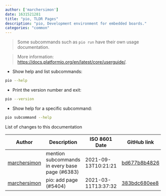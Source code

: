 ```yaml
---
author: ['marchersimon']
date: 1631521281
title: "pio, TLDR Pages"
description: "pio, Development environment for embedded boards."
categories: "common"
---
```

> Some subcommands such as `pio run` have their own usage documentation.

> More information: <https://docs.platformio.org/en/latest/core/userguide/>.

- Show help and list subcommands:

```bash
pio --help
```

- Print the version number and exit:

```bash
pio --version
```

- Show help for a specific subcommand:

```bash
pio subcommand --help
```
List of changes to this documentation


Author | Description | ISO 8601 Date | GitHub link
------|-----|-----|-----
[marchersimon](mailto:50295997+marchersimon@users.noreply.github.com) | mention subcommands in every base page (#6383) | 2021-09-13T10:21:21 | [bd677b8b4826](https://github.com/tldr-pages/tldr/commit/bd677b8b48260e301fb99fea794f4dc1458d1562)
[marchersimon](mailto:50295997+marchersimon@users.noreply.github.com) | pio: add page (#5404) | 2021-03-11T13:37:32 | [383bdc680ee8](https://github.com/tldr-pages/tldr/commit/383bdc680ee864dc4ea967f9016360016c41c68b)

